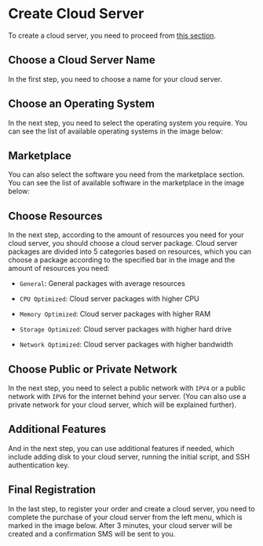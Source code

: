 # Create Cloud Server

To create a cloud server, you need to proceed from [this section](https://panel.virakcloud.com/instances/create).

## Choose a Cloud Server Name
In the first step, you need to choose a name for your cloud server.

<DarkModeImage
  dark-src="/images/guides/en/dark/instances/name.png"
  light-src="/images/guides/en/light/instances/name.png"
  alt="Instance Name Field"
/>

## Choose an Operating System
In the next step, you need to select the operating system you require.
You can see the list of available operating systems in the image below:

<DarkModeImage
  dark-src="/images/guides/en/dark/instances/OS.png"
  light-src="/images/guides/en/light/instances/OS.png"
  alt="Select OS"
/>

## Marketplace
You can also select the software you need from the marketplace section.
You can see the list of available software in the marketplace in the image below:

<DarkModeImage
  dark-src="/images/guides/en/dark/instances/marketplace.png"
  light-src="/images/guides/en/light/instances/marketplace.png"
  alt="Marketplace - Ready to use Applications"
/>

## Choose Resources

In the next step, according to the amount of resources you need for your cloud server, you should choose a cloud server package.
Cloud server packages are divided into 5 categories based on resources, which you can choose a package according to the specified bar in the image and the amount of resources you need:

- `General`:
General packages with average resources

- `CPU Optimized`:
Cloud server packages with higher CPU

- `Memory Optimized`:
Cloud server packages with higher RAM

- `Storage Optimized`:
Cloud server packages with higher hard drive

- `Network Optimized`:
Cloud server packages with higher bandwidth

<DarkModeImage
  dark-src="/images/guides/en/dark/instances/hardwareOffering.png"
  light-src="/images/guides/en/light/instances/hardwareOffering.png"
  alt="Choose Resource (Hardware Offerings)"
/>

## Choose Public or Private Network
In the next step, you need to select a public network with `IPV4` or a public network with `IPV6` for the internet behind your server.
(You can also use a private network for your cloud server, which will be explained further).

<DarkModeImage
  dark-src="/images/guides/en/dark/instances/pubNetwork.png"
  light-src="/images/guides/en/light/instances/pubNetwork.png"
  alt="Public Networks"
/>

## Additional Features
And in the next step, you can use additional features if needed, which include adding disk to your cloud server, running the initial script, and SSH authentication key.


<DarkModeImage
  dark-src="/images/guides/en/dark/instances/add-feature.png"
  light-src="/images/guides/en/light/instances/add-feature.png"
  alt="SSH authentication key - Cloud Init"
/>

## Final Registration
In the last step, to register your order and create a cloud server, you need to complete the purchase of your cloud server from the left menu, which is marked in the image below.
After 3 minutes, your cloud server will be created and a confirmation SMS will be sent to you.

<DarkModeImage
  dark-src="/images/guides/en/dark/instances/overal-os-info.png"
  light-src="/images/guides/en/light/instances/overal-os-info.png"
  alt="Overal OS info"
/>
